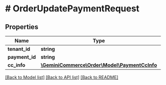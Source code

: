 # # OrderUpdatePaymentRequest


## Properties 


Name | Type | Description | Notes
------------ | ------------- | ------------- | -------------
**tenant_id**| **string** |   |
**payment_id**| **string** |   |
**cc_info**| [**\GeminiCommerce\Order\Model\PaymentCcInfo**](PaymentCcInfo.md) |   | [optional]


[[Back to Model list]](../../README.md#models) [[Back to API list]](../../README.md#endpoints) [[Back to README]](../../README.md)

